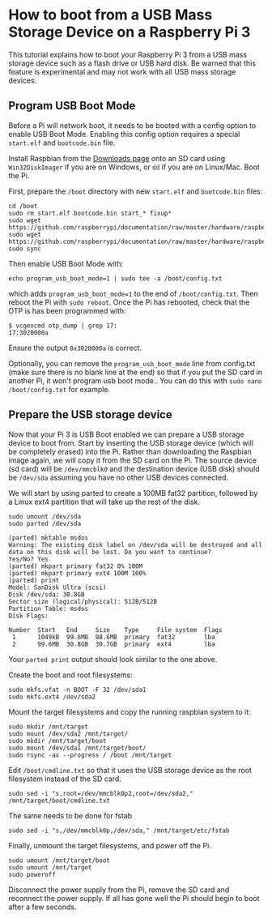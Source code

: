 # How to boot from a USB Mass Storage Device on a Raspberry Pi 3
This tutorial explains how to boot your Raspberry Pi 3 from a USB mass storage device such as a flash drive or USB hard disk. Be warned that this feature is experimental and may not work with all USB mass storage devices.

## Program USB Boot Mode
Before a Pi will network boot, it needs to be booted with a config option to enable USB Boot Mode. Enabling this config option requires a special `start.elf` and `bootcode.bin` file. 

Install Raspbian from the [Downloads page](https://www.raspberrypi.org/downloads/raspbian/) onto an SD card using `Win32DiskImager` if you are on Windows, or `dd` if you are on Linux/Mac. Boot the Pi.

First, prepare the `/boot` directory with new `start.elf` and `bootcode.bin` files:
```
cd /boot
sudo rm start.elf bootcode.bin start_* fixup*
sudo wget https://github.com/raspberrypi/documentation/raw/master/hardware/raspberrypi/bootmodes/start.elf 
sudo wget https://github.com/raspberrypi/documentation/raw/master/hardware/raspberrypi/bootmodes/bootcode.bin
sudo sync
```

Then enable USB Boot Mode with:
```
echo program_usb_boot_mode=1 | sudo tee -a /boot/config.txt
```

which adds `program_usb_boot_mode=1` to the end of `/boot/config.txt`. Then reboot the Pi with `sudo reboot`. Once the Pi has rebooted, check that the OTP is has been programmed with:

```
$ vcgencmd otp_dump | grep 17:
17:3020000a
```

Ensure the output `0x3020000a` is correct.

Optionally, you can remove the `program_usb_boot_mode` line from config.txt (make sure there is no blank line at the end) so that if you put the SD card in another Pi, it won't program usb boot mode.. You can do this with `sudo nano /boot/config.txt` for example.

## Prepare the USB storage device
Now that your Pi 3 is USB Boot enabled we can prepare a USB storage device to boot from. Start by inserting the USB storage device (which will be completely erased) into the Pi. Rather than downloading the Raspbian image again, we will copy it from the SD card on the Pi. The source device (sd card) will be `/dev/mmcblk0` and the destination device (USB disk) should be `/dev/sda` assuming you have no other USB devices connected.

We will start by using parted to create a 100MB fat32 partition, followed by a Linux ext4 partition that will take up the rest of the disk.

```
sudo umount /dev/sda
sudo parted /dev/sda

(parted) mktable msdos
Warning: The existing disk label on /dev/sda will be destroyed and all data on this disk will be lost. Do you want to continue?
Yes/No? Yes
(parted) mkpart primary fat32 0% 100M
(parted) mkpart primary ext4 100M 100%
(parted) print
Model: SanDisk Ultra (scsi)
Disk /dev/sda: 30.8GB
Sector size (logical/physical): 512B/512B
Partition Table: msdos
Disk Flags:

Number  Start   End     Size    Type     File system  Flags
 1      1049kB  99.6MB  98.6MB  primary  fat32        lba
 2      99.6MB  30.8GB  30.7GB  primary  ext4         lba
```
Your `parted print` output should look similar to the one above.

Create the boot and root filesystems:
```
sudo mkfs.vfat -n BOOT -F 32 /dev/sda1
sudo mkfs.ext4 /dev/sda2
```

Mount the target filesystems and copy the running raspbian system to it:
```
sudo mkdir /mnt/target
sudo mount /dev/sda2 /mnt/target/
sudo mkdir /mnt/target/boot
sudo mount /dev/sda1 /mnt/target/boot/
sudo rsync -ax --progress / /boot /mnt/target
```

Edit `/boot/cmdline.txt` so that it uses the USB storage device as the root filesystem instead of the SD card.

```
sudo sed -i "s,root=/dev/mmcblk0p2,root=/dev/sda2," /mnt/target/boot/cmdline.txt
```

The same needs to be done for fstab
```
sudo sed -i "s,/dev/mmcblk0p,/dev/sda," /mnt/target/etc/fstab
```

Finally, unmount the target filesystems, and power off the Pi.
```
sudo umount /mnt/target/boot 
sudo umount /mnt/target
sudo poweroff 
```

Disconnect the power supply from the Pi, remove the SD card and reconnect the power supply. If all has gone well the Pi should begin to boot after a few seconds.
